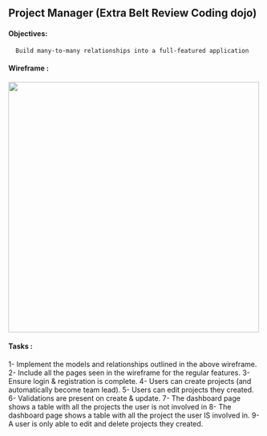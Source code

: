 ## Project Manager (Extra Belt Review Coding dojo)
#### Objectives:
```
  Build many-to-many relationships into a full-featured application
```
#### Wireframe :
[<img src="https://github.com/MoneemSuibgui/Project-Manager/assets/125930635/cf701be6-3ea0-43fc-960f-08ccefb4ab2f" width="500"  />](./link/to/sql/file)

#### Tasks :
1- Implement the models and relationships outlined in the above wireframe.
2- Include all the pages seen in the wireframe for the regular features.
3- Ensure login & registration is complete.
4- Users can create projects (and automatically become team lead).
5- Users can edit projects they created.
6- Validations are present on create & update.
7- The dashboard page shows a table with all the projects the user is not involved in
8- The dashboard page shows a table with all the project the user IS involved in.
9- A user is only able to edit and delete projects they created.


